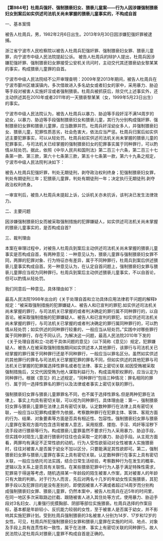 **【第984号】杜周兵强奸、强制猥亵妇女、猥亵儿童案——行为人因涉嫌强制猥亵妇女到案后如实供述司法机关尚未掌握的猥亵儿童事实的，不构成自首**

一、基本案情

被告人杜周兵，男，1982年2月6日出生。2013年9月30日因涉嫌犯强奸罪被逮捕。

浙江省宁波市人民检察院以被告人杜周兵犯强奸罪、强制猥亵妇女罪、猥亵儿童罪，向宁波市中级人民法院提起公诉。 被告人杜周兵的辩护人提出，杜周兵因涉嫌犯强奸罪、强制猥亵妇女罪接受公安机关讯问时，主动交代其还猥亵幼女黎某某的事实，构成猥亵儿童罪的自首。

宁波市中级人民法院经不公开审理查明：2009年至2013年期间，被告人杜周兵在宁波市鄞州区塘溪镇内，多次借故进入多名幼女或者妇女的家中，采用暴力、胁迫等手段对被害人实施奸淫或者强制猥亵。杜周兵被抓获后，除交代上述事实外，还主动供述其在2010年或者2011年的一天猥亵黎某某（女，1999年5月23日出生）的事实。

宁波市中级人民法院认为，被告人杜周兵以暴力、胁迫等手段奸淫不满14周岁的幼女，以暴力、胁迫等手段强制猥亵妇女和猥亵儿童，其行为分别构成强奸罪、强制猥亵妇女罪和猥亵儿童罪，应当数罪并罚。杜周兵奸淫幼女多人，并强制猥亵妇女、猥亵儿童，犯罪性质恶劣，社会危害大，依法应当严惩。杜周兵归案后如实供述主要犯罪事实，可以从轻处罚。杜周兵如实供述司法机关尚未掌握的猥亵儿童的犯罪事实，与司法机关已经掌握的强制猥亵妇女的犯罪事实属于同种罪行，可以酌情从轻处罚。据此，依照《中华人民共和国刑法》第二百三十六条，第二百三十七条第一款、第三款，第六十七条第三款，第五十七条第一款，第六十九条之规定，宁波市中级人民法院判决如下：

被告人杜周兵犯强奸罪，判处无期徒刑，剥夺政治权利终身；犯强制猥亵妇女罪，判处有期徒刑三年；犯猥亵儿童罪，判处有期徒刑一年；决定执行无期徒刑.剥夺政治权利终身。

一审宣判后，被告人杜周兵未提起上诉，公诉机关亦未抗诉，该判决已发生法律效力。

二、主要问题

因涉嫌强制猥亵妇女而被采取强制措施的犯罪嫌疑人，如实供述司法机关尚未掌握的猥亵儿童事实的，是否构成自首?

三、裁判理由

本案在审理过程中，对被告人杜周兵到案后主动供述司法机关尚未掌握的猥亵儿童事实是否构成自首，有两种意见：一种意见认为，猥亵儿童罪与强制猥亵妇女罪不同，两罪的犯罪对象、行为特征亦有差异，属于不同种罪行，杜周兵到案后供述猥亵儿童事实构成自首。另一种意见认为，在认定自首问题上，强制猥亵妇女罪与猥亵儿童罪应当视为同种罪行。杜周兵到案后主动供述猥亵儿童事实，不以自首论，但可以酌情从轻处罚。

我们同意后一种意见。具体理由如下：

最高人民法院1998年出台的《关于处理自首和立功具体应用法律若干问题的解释》规定：“被采取强制措施的犯罪嫌疑人、被告人和已宣判的罪犯.如实供述司法机关尚未掌握的罪行，与司法机关已掌握的或者判决确定的罪行属不同种罪行的，以自首论。被采取强制措施的犯罪嫌疑人、被告人和已宣判的罪犯，如实供述司法机关尚未掌握的罪行，与司法机关已掌握的或者判决确定的罪行属同种罪行的，可以酌情从轻处罚；如实供述的同种罪行较重的，一般应当从轻处罚。”实践中对哪些罪行属于同种罪行，存在不同认识。为解决这一问题，最高人民法院2010年下发的《关于处理自首和立-功若干具体问题的意见》（以下简称《意见》）规定，犯罪嫌疑人、被告人在被采取强制措施期间如实供述本人其他罪行，该罪行与司法机关已经掌握的罪行属于同种罪行还是不同种罪行，一般应当以罪名区分。虽然如实供述的其他罪行的罪名与司法机关已掌握犯罪的罪名不同，但如实供述的其他犯罪与司法机关已掌握的犯罪属选择性罪名或者在法律、事实上密切关联.如因受贿被采取强制措施后，又交代因受贿为他人谋取利益行为，构成滥用职权罪的，应当认定为同种罪行。根据《意见》的上述规定，“同种罪行”包括三种情况：罪名相同的罪行、属于同一选择性罪名的罪行以及法律或者事实上密切关联的罪行。

强制猥亵妇女罪与猥亵儿童罪罪名不同，也不属于选择性罪名.但是两种犯罪在法律上、事实上均具有密切关联，可以视为同种罪行。具体理由是：第一，强制猥亵妇女罪与猥亵儿童罪在法律上具有密切关联。认定数种罪行在法律上具有密切关联，一般应当以犯罪构成要件为依据，考察数种罪行在犯罪主体、客体、客观方面的行为、结果、对象要素等方面是否具有相近性、包容性。强制猥亵妇女罪与猥亵儿童罪在客观方面均包含违背被害人意志，采用抠摸、搂抱、手淫、鸡奸等淫秽下流手段进行猥亵等行为。构成猥亵儿童罪虽然不要求行为人采用暴力、胁迫手段，但实践中对陌生儿童进行猥亵时往往也会采取一定的暴力、胁迫手段。从主观方面看，两罪均有满足不正常性欲的动机，行为人受性欲驱动对女性被害人实施猥亵时，往往对被害人是否属于幼女不加以区分，只要能满足其性欲即可。第二，强制猥亵妇女罪与猥亵儿童罪在事实上具有密切关联。认定数种罪行在事实上具有密切关联，一般应当依托司法实践，结合日常生活经验，考察数种行为在发生的概率、逻辑以及关系上是否具有关联性。在某些猥亵犯罪中行为人基于满足特殊性需求，犯罪易于得逞等考虑，随机选择某一年龄段的陌生被害人作案，其对被害人的年龄只有大致的判断。对于行为人而言，先后对两名十几岁的年幼女性实施猥亵，其犯罪手段以及犯罪目的是没有差别的，即使因被害人不满或者超过14周岁而分别构成强制猥亵妇女罪、猥亵儿童罪，仍然本案中，被告人杜周兵在近5年的时间里，在同一地区多次采取路边拦截、跟随被害人进入其住处等方式，使用暴力、胁迫手段对3名妇女、儿重强行抚摸胸部、阴部等部位实施猥亵。杜周兵选择的作案目标，基本都是年龄较小、反抗能力较弱的女性，至于被害人是否属于幼女，并不影响其实施犯罪计划。受到杜周兵强制猥亵的3名被害人分别为14岁、17岁和12岁的女性。可见，杜周兵所犯强制猥亵妇女罪和猥亵儿童罪在实施的时间、地点、对象及手段上具有连贯性和一致性，属于在法律、事实上有密切关联的同种罪行。故人民法院认定杜周兵对猥亵儿童罪不构成自首是正确的。